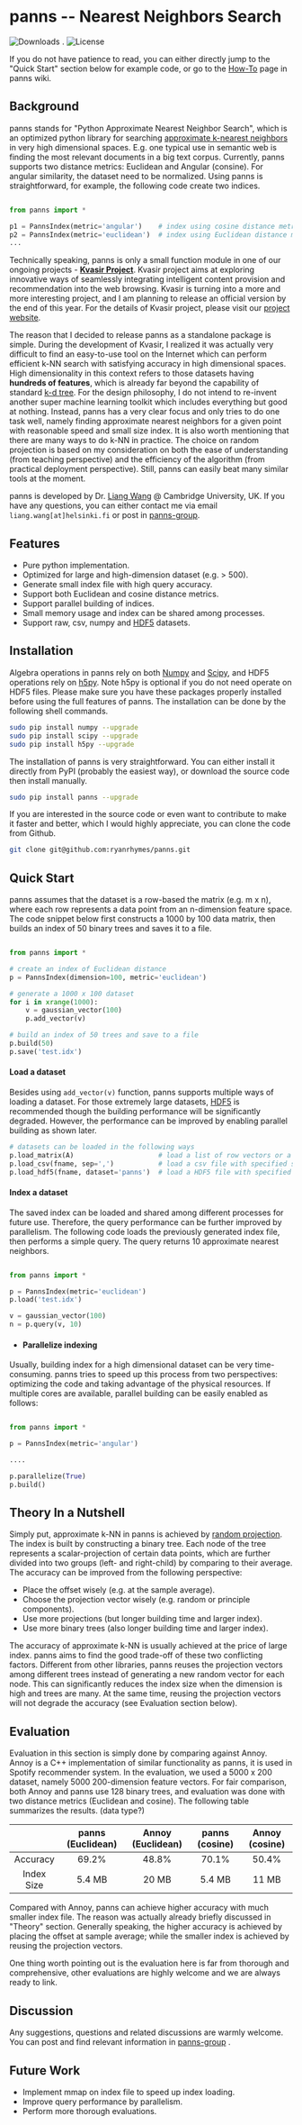 panns -- Nearest Neighbors Search
================================


![Downloads](https://pypip.in/d/panns/badge.png "Downloads") . ![License](https://pypip.in/license/gensim/badge.png "License")

If you do not have patience to read, you can either directly jump to the "Quick Start" section below for example code, or go to the [How-To](https://github.com/ryanrhymes/panns/wiki/How-To) page in panns wiki.



## Background

panns stands for "Python Approximate Nearest Neighbor Search", which is an optimized python library for searching [approximate k-nearest neighbors](http://en.wikipedia.org/wiki/Nearest_neighbor_search#Approximate_nearest_neighbor) in very high dimensional spaces. E.g. one typical use in semantic web is finding the most relevant documents in a big text corpus. Currently, panns supports two distance metrics: Euclidean and Angular (consine). For angular similarity, the dataset need to be normalized. Using panns is straightforward, for example, the following code create two indices.

```python

from panns import *

p1 = PannsIndex(metric='angular')    # index using cosine distance metric
p2 = PannsIndex(metric='euclidean')  # index using Euclidean distance metric
...
```

Technically speaking, panns is only a small function module in one of our ongoing projects - [**Kvasir Project**](https://www.cs.helsinki.fi/liang.wang/kvasir). Kvasir project aims at exploring innovative ways of seamlessly integrating intelligent content provision and recommendation into the web browsing. Kvasir is turning into a more and more interesting project, and I am planning to release an official version by the end of this year. For the details of Kvasir project, please visit our [project website](https://www.cs.helsinki.fi/liang.wang/kvasir).

The reason that I decided to release panns as a standalone package is simple. During the development of Kvasir, I realized it was actually very difficult to find an easy-to-use tool on the Internet which can perform efficient k-NN search with satisfying accuracy in high dimensional spaces. High dimensionality in this context refers to those datasets having **hundreds of features**, which is already far beyond the capability of standard [k-d tree](http://en.wikipedia.org/wiki/K-d_tree). For the design philosophy, I do not intend to re-invent another super machine learning toolkit which includes everything but good at nothing. Instead, panns has a very clear focus and only tries to do one task well, namely finding approximate nearest neighbors for a given point with reasonable speed and small size index. It is also worth mentioning that there are many ways to do k-NN in practice. The choice on random projection is based on my consideration on both the ease of understanding (from teaching perspective) and the efficiency of the algorithm (from practical deployment perspective). Still, panns can easily beat many similar tools at the moment.

panns is developed by Dr. [Liang Wang](http://cs.helsinki.fi/liang.wang) @ Cambridge University, UK. If you have any questions, you can either contact me via email `liang.wang[at]helsinki.fi` or post in [panns-group](https://groups.google.com/forum/#!forum/panns).



## Features

* Pure python implementation.
* Optimized for large and high-dimension dataset (e.g. > 500).
* Generate small index file with high query accuracy.
* Support both Euclidean and cosine distance metrics.
* Support parallel building of indices.
* Small memory usage and index can be shared among processes.
* Support raw, csv, numpy and [HDF5](http://www.hdfgroup.org/HDF5/) datasets.



## Installation

Algebra operations in panns rely on both [Numpy](http://www.numpy.org/) and [Scipy](http://www.scipy.org/), and HDF5 operations rely on [h5py](http://www.h5py.org/). Note h5py is optional if you do not need operate on HDF5 files. Please make sure you have these packages properly installed before using the full features of panns. The installation can be done by the following shell commands.

```bash
sudo pip install numpy --upgrade
sudo pip install scipy --upgrade
sudo pip install h5py --upgrade
```


The installation of panns is very straightforward. You can either install it directly from PyPI (probably the easiest way), or download the source code then install manually.
```bash
sudo pip install panns --upgrade
```


If you are interested in the source code or even want to contribute to make it faster and better, which I would highly appreciate, you can clone the code from Github.
```bash
git clone git@github.com:ryanrhymes/panns.git
```



## Quick Start

panns assumes that the dataset is a row-based the matrix (e.g. m x n), where each row represents a data point from an n-dimension feature space. The code snippet below first constructs a 1000 by 100 data matrix, then builds an index of 50 binary trees and saves it to a file.

```python

from panns import *

# create an index of Euclidean distance
p = PannsIndex(dimension=100, metric='euclidean')

# generate a 1000 x 100 dataset
for i in xrange(1000):
    v = gaussian_vector(100)
    p.add_vector(v)

# build an index of 50 trees and save to a file
p.build(50)
p.save('test.idx')
```

#### Load a dataset

Besides using `add_vector(v)` function, panns supports multiple ways of loading a dataset. For those extremely large datasets, [HDF5](http://www.hdfgroup.org/HDF5/) is recommended though the building performance will be significantly degraded. However, the performance can be improved by enabling parallel building as shown later.

```python
# datasets can be loaded in the following ways
p.load_matrix(A)                     # load a list of row vectors or a numpy matrix
p.load_csv(fname, sep=',')           # load a csv file with specified separator
p.load_hdf5(fname, dataset='panns')  # load a HDF5 file with specified dataset
```

#### Index a dataset

The saved index can be loaded and shared among different processes for future use. Therefore, the query performance can be further improved by parallelism. The following code loads the previously generated index file, then performs a simple query. The query returns 10 approximate nearest neighbors.

```python

from panns import *

p = PannsIndex(metric='euclidean')
p.load('test.idx')

v = gaussian_vector(100)
n = p.query(v, 10)
```

* #### Parallelize indexing

Usually, building index for a high dimensional dataset can be very time-consuming. panns tries to speed up this process from two perspectives: optimizing the code and taking advantage of the physical resources. If multiple cores are available, parallel building can be easily enabled as follows:

```python

from panns import *

p = PannsIndex(metric='angular')

....

p.parallelize(True)
p.build()

```



## Theory In a Nutshell

Simply put, approximate k-NN in panns is achieved by [random projection](http://en.wikipedia.org/wiki/Locality-sensitive_hashing#Random_projection). The index is built by constructing a binary tree. Each node of the tree represents a scalar-projection of certain data points, which are further divided into two groups (left- and right-child) by comparing to their average. The accuracy can be improved from the following perspective:

* Place the offset wisely (e.g. at the sample average).
* Choose the projection vector wisely (e.g. random or principle components).
* Use more projections (but longer building time and larger index).
* Use more binary trees (also longer building time and larger index).

The accuracy of approximate k-NN is usually achieved at the price of large index. panns aims to find the good trade-off of these two conflicting factors. Different from other libraries, panns reuses the projection vectors among different trees instead of generating a new random vector for each node. This can significantly reduces the index size when the dimension is high and trees are many. At the same time, reusing the projection vectors will not degrade the accuracy (see Evaluation section below).



## Evaluation

Evaluation in this section is simply done by comparing against Annoy. Annoy is a C++ implementation of similar functionality as panns, it is used in Spotify recommender system. In the evaluation, we used a 5000 x 200 dataset, namely 5000 200-dimension feature vectors. For fair comparison, both Annoy and panns use 128 binary trees, and evaluation was done with two distance metrics (Euclidean and cosine). The following table summarizes the results. (data type?)

|            | panns (Euclidean) | Annoy (Euclidean) | panns (cosine) | Annoy (cosine) |
|:----------:|:-----------------:|:-----------------:|:--------------:|:--------------:|
|  Accuracy  |       69.2%       |       48.8%       |      70.1%     |      50.4%     |
| Index Size |       5.4 MB      |       20 MB       |     5.4 MB     |      11 MB     |


Compared with Annoy, panns can achieve higher accuracy with much smaller index file. The reason was actually already briefly discussed in "Theory" section. Generally speaking, the higher accuracy is achieved by placing the offset at sample average; while the smaller index is achieved by reusing the projection vectors.

One thing worth pointing out is the evaluation here is far from thorough and comprehensive, other evaluations are highly welcome and we are always ready to link.



## Discussion

Any suggestions, questions and related discussions are warmly welcome. You can post and find relevant information in [panns-group](https://groups.google.com/forum/#!forum/panns) .



## Future Work

* Implement mmap on index file to speed up index loading.
* Improve query performance by parallelism.
* Perform more thorough evaluations.
